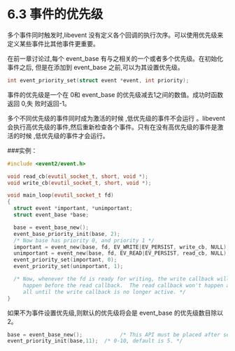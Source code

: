 # 6.3 事件的优先级

多个事件同时触发时,libevent 没有定义各个回调的执行次序。可以使用优先级来定义某些事件比其他事件更重要。

在前一章讨论过,每个 event_base 有与之相关的一个或者多个优先级。在初始化事件之后, 但是在添加到 event_base 之前,可以为其设置优先级。

```cpp
int event_priority_set(struct event *event, int priority);
```

事件的优先级是一个在 0和 event_base 的优先级减去1之间的数值。成功时函数返回 0,失 败时返回-1。

多个不同优先级的事件同时成为激活的时候 ,低优先级的事件不会运行 。libevent 会执行高优先级的事件,然后重新检查各个事件。只有在没有高优先级的事件是激活的时候 ,低优先级的事件才会运行。

###实例：
```cpp
#include <event2/event.h>

void read_cb(evutil_socket_t, short, void *);
void write_cb(evutil_socket_t, short, void *);

void main_loop(evutil_socket_t fd)
{
  struct event *important, *unimportant;
  struct event_base *base;

  base = event_base_new();
  event_base_priority_init(base, 2);
  /* Now base has priority 0, and priority 1 */
  important = event_new(base, fd, EV_WRITE|EV_PERSIST, write_cb, NULL);
  unimportant = event_new(base, fd, EV_READ|EV_PERSIST, read_cb, NULL);
  event_priority_set(important, 0);
  event_priority_set(unimportant, 1);

  /* Now, whenever the fd is ready for writing, the write callback will
     happen before the read callback.  The read callback won't happen at
     all until the write callback is no longer active. */
}
```

如果不为事件设置优先级,则默认的优先级将会是 event_base 的优先级数目除以2。

> 

```c
base = event_base_new();			/* This API must be placed after setrlimit(). */
event_priority_init(base,11);  /* 0-10, default is 5. */
```